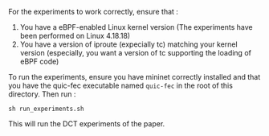 For the experiments to work correctly, ensure that :
1) You have a eBPF-enabled Linux kernel version (The experiments have been performed on Linux 4.18.18)
2) You have a version of iproute (expecially tc) matching your kernel version (especially, you want a version of tc supporting the loading of eBPF code)

To run the experiments, ensure you have mininet correctly installed and that you have the quic-fec executable named `quic-fec` in the root of this directory.
Then run : 

	sh run_experiments.sh

This will run the DCT experiments of the paper.
